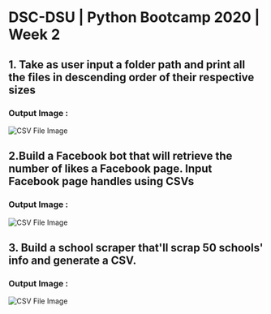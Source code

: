 # DSC-DSU | Python Bootcamp 2020 | Week 2

## 1. Take as user input a folder path and print all the files in descending order of their respective sizes
### Output Image :
  ![CSV File Image](../Outputs/Task_1.png "CSV Output Image")
  
## 2.Build a Facebook bot that will retrieve the number of likes a Facebook page. Input Facebook page handles using CSVs
### Output Image :
  ![CSV File Image](../Outputs/Task_2.png "CSV Output Image")
  
## 3. Build a school scraper that'll scrap 50 schools' info and generate a CSV.
### Output Image :
  ![CSV File Image](../Outputs/Task_3.png "CSV Output Image")
